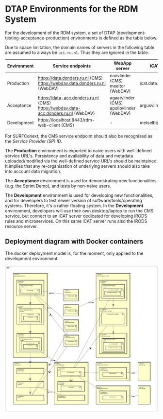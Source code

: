 # DTAP Environments for the RDM System

For the development of the RDM system, a set of DTAP (development-testing-acceptance-production) environments is defined as the table below.

Due to space limitation, the domain names of servers in the following table are assumed to always be `uci.ru.nl`. Thus they are ignored in the table.

| Environment  | Service endpoints | WebApp server | iCAT server | iCAT zone | resource servers |
| -------------| ----------------- | ------------- | ----------- | --------- | ---------------- |
| Production   | https://data.donders.ru.nl (CMS) <br/> https://webdav.data.donders.ru.nl (WebDAV) |  nonvlinder (CMS) <br/> meeltor (WebDAV) | icat.data.donders.ru.nl | rdm | harsbij <br/> wolbij |
| Acceptance   | https://data-acc.donders.ru.nl (CMS) <br/> https://webdav.data-acc.donders.ru.nl (WebDAV) |  agaatvlinder (CMS) <br/> apollovlinder (WebDAV) | argusvlinder | rdmacc | rouwbij <br/> tubebij |
| Development  | https://localhost:8443/rdm-web-client (CMS) | -  | metselbij | rdmtst | - |

For SURFConext, the CMS service endpoint should also be recognised as the _Service Provider (SP) ID_.

The __Production__ environment is exported to naive users with well-defined service URL's.  Persistency and availability of data and metadata uploaded/modified via the well-defined service URL's should be maintained.  It implies that any re-organisation of underlying servers should also take into account data migration.

The __Acceptance__ environment is used for demonstrating new functionalities (e.g. the Sprint Demo), and tests by non-naive users. 

The __Development__ environment is used for developing new functionalities, and for developers to test newer version of software/tools/operating systems.  Therefore, it's a rather floating system.  In the __Development__ environment, developers will use their own desktop/laptop to run the CMS service, but connect to an iCAT server dedicated for developing iRODS rules and microservices.  On this same iCAT server runs also the iRODS resource server.

## Deployment diagram with Docker containers

The docker deployment model is, for the moment, only applied to the development environment.

![](figures/rdm-deployment-diagram.png)
